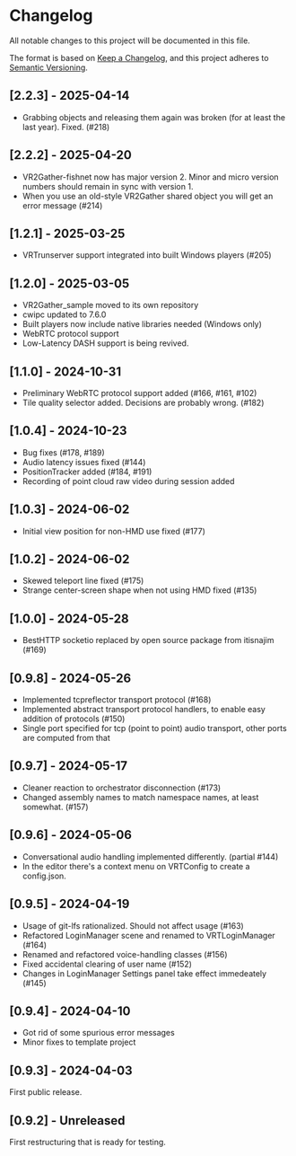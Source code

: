 # Changelog

All notable changes to this project will be documented in this file.

The format is based on [Keep a Changelog](https://keepachangelog.com/en/1.1.0/),
and this project adheres to [Semantic Versioning](https://semver.org/spec/v2.0.0.html).

## [2.2.3] - 2025-04-14

- Grabbing objects and releasing them again was broken (for at least the last year). Fixed. (#218)

## [2.2.2] - 2025-04-20

- VR2Gather-fishnet now has major version 2. Minor and micro version numbers should remain in sync with version 1.
- When you use an old-style VR2Gather shared object you will get an error message (#214)

## [1.2.1] - 2025-03-25

- VRTrunserver support integrated into built Windows players (#205)

## [1.2.0] - 2025-03-05

- VR2Gather_sample moved to its own repository
- cwipc updated to 7.6.0
- Built players now include native libraries needed (Windows only)
- WebRTC protocol support
- Low-Latency DASH support is being revived.

## [1.1.0] - 2024-10-31

- Preliminary WebRTC protocol support added (#166, #161, #102)
- Tile quality selector added. Decisions are probably wrong. (#182)

## [1.0.4] - 2024-10-23

- Bug fixes (#178, #189)
- Audio latency issues fixed (#144)
- PositionTracker added (#184, #191)
- Recording of point cloud raw video during session added

## [1.0.3] - 2024-06-02

- Initial view position for non-HMD use fixed (#177)

## [1.0.2] - 2024-06-02

- Skewed teleport line fixed (#175)
- Strange center-screen shape when not using HMD fixed (#135)

## [1.0.0] - 2024-05-28

- BestHTTP socketio replaced by open source package from itisnajim (#169)

## [0.9.8] - 2024-05-26

- Implemented tcpreflector transport protocol (#168)
- Implemented abstract transport protocol handlers, to enable easy addition of protocols (#150)
- Single port specified for tcp (point to point) audio transport, other ports are computed from that

## [0.9.7] - 2024-05-17

- Cleaner reaction to orchestrator disconnection (#173)
- Changed assembly names to match namespace names, at least somewhat. (#157)

## [0.9.6] - 2024-05-06

- Conversational audio handling implemented differently. (partial #144)
- In the editor there's a context menu on VRTConfig to create a config.json.

## [0.9.5] - 2024-04-19

- Usage of git-lfs rationalized. Should not affect usage (#163)
- Refactored LoginManager scene and renamed to VRTLoginManager (#164)
- Renamed and refactored voice-handling classes (#156)
- Fixed accidental clearing of user name (#152)
- Changes in LoginManager Settings panel take effect immedeately (#145)

## [0.9.4] - 2024-04-10

- Got rid of some spurious error messages
- Minor fixes to template project

## [0.9.3] - 2024-04-03

First public release.

## [0.9.2] - Unreleased

First restructuring that is ready for testing.